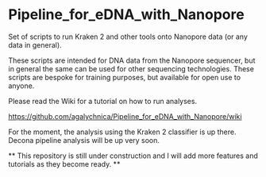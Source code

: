 # Pipeline_for_eDNA_with_Nanopore
 Set of scripts to run Kraken 2 and other tools onto Nanopore data (or any data in general). 

These scripts are intended for DNA data from the Nanopore sequencer, but in general the same can be used for other sequencing technologies. These scripts are bespoke for training purposes, but available for open use to anyone.


Please read the Wiki for a tutorial on how to run analyses.

https://github.com/agalychnica/Pipeline_for_eDNA_with_Nanopore/wiki

For the moment, the analysis using the Kraken 2 classifier is up there.
Decona pipeline analysis will be up very soon.

** This repository is still under construction and I will add more features and tutorials as they become ready. ** 

